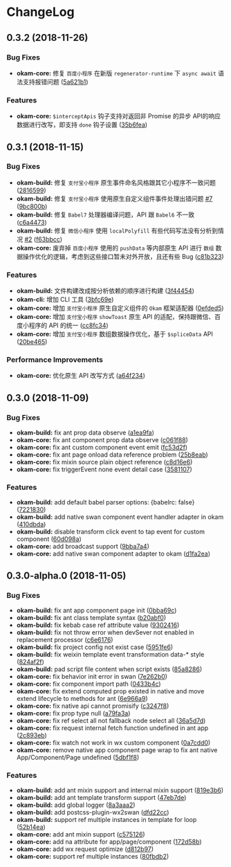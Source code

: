 # ChangeLog

## 0.3.2 (2018-11-26)

### Bug Fixes

* **okam-core:** 修复 `百度小程序` 在新版 `regenerator-runtime` 下 `async await` 语法支持报错问题 ([5a621b1](https://github.com/ecomfe/okam/commit/5a621b1))

### Features

* **okam-core:** `$interceptApis` 钩子支持对返回非 Promise 的异步 API的响应数据进行改写，即支持 `done` 钩子设置 ([35b6fea](https://github.com/ecomfe/okam/commit/35b6fea))


## 0.3.1 (2018-11-15)

### Bug Fixes

* **okam-build:** 修复 `支付宝小程序` 原生事件命名风格跟其它小程序不一致问题 ([2816599](https://github.com/ecomfe/okam/commit/2816599))
* **okam-build:** 修复 `支付宝小程序` 使用原生自定义组件事件处理出错问题 [#7](https://github.com/ecomfe/okam/issues/7) ([9bc800b](https://github.com/ecomfe/okam/commit/9bc800b))
* **okam-build:** 修复 `Babel7` 处理器编译问题，API 跟 `Babel6` 不一致 ([c6a4473](https://github.com/ecomfe/okam/commit/c6a4473))
* **okam-build:** 修复 `微信小程序` 使用 `localPolyfill` 有些代码写法没有分析到情况 [#2](https://github.com/ecomfe/okam/issues/2) ([f63bbcc](https://github.com/ecomfe/okam/commit/f63bbcc))
* **okam-core:** 废弃掉 `百度小程序` 使用的 `pushData` 等内部原生 API 进行 `数组` 数据操作优化的逻辑，考虑到这些接口暂未对外开放，且还有些 Bug ([c81b323](https://github.com/ecomfe/okam/commit/c81b323))

### Features

* **okam-build:** 文件构建改成按分析依赖的顺序进行构建 ([3f44454](https://github.com/ecomfe/okam/commit/3f44454))
* **okam-cli:** 增加 CLI 工具 ([3bfc69e](https://github.com/ecomfe/okam/commit/3bfc69e))
* **okam-core:** 增加 `支付宝小程序` 原生自定义组件的 `Okam` 框架适配器 ([0efded5](https://github.com/ecomfe/okam/commit/0efded5))
* **okam-core:** 增加 `支付宝小程序` `showToast` 原生 API 的适配，保持跟微信、百度小程序的 API 的统一  ([cc8fc34](https://github.com/ecomfe/okam/commit/cc8fc34))
* **okam-core:** 增加 `支付宝小程序` 数组数据操作优化，基于 `$spliceData` API ([20be465](https://github.com/ecomfe/okam/commit/20be465))

### Performance Improvements

* **okam-core:** 优化原生 API 改写方式 ([a64f234](https://github.com/ecomfe/okam/commit/a64f234))


## 0.3.0 (2018-11-09)

### Bug Fixes

* **okam-build:** fix ant prop data observe ([a1ea9fa](https://github.com/ecomfe/okam/commit/a1ea9fa))
* **okam-core:** fix ant component prop data observe ([c061f88](https://github.com/ecomfe/okam/commit/c061f88))
* **okam-core:** fix ant custom component event emit ([fc53d2f](https://github.com/ecomfe/okam/commit/fc53d2f))
* **okam-core:** fix ant page onload data reference problem ([25b8eab](https://github.com/ecomfe/okam/commit/25b8eab))
* **okam-core:** fix mixin source plain object reference ([c8d16e6](https://github.com/ecomfe/okam/commit/c8d16e6))
* **okam-core:** fix triggerEvent none event detail case ([3581107](https://github.com/ecomfe/okam/commit/3581107))

### Features

* **okam-build:** add default babel parser options: {babelrc: false} ([7221830](https://github.com/ecomfe/okam/commit/7221830))
* **okam-build:** add native swan component event handler adapter in okam ([410dbda](https://github.com/ecomfe/okam/commit/410dbda))
* **okam-build:** disable transform click event to tap event for custom component ([60d098a](https://github.com/ecomfe/okam/commit/60d098a))
* **okam-core:** add broadcast support ([9bba7a4](https://github.com/ecomfe/okam/commit/9bba7a4))
* **okam-core:** add native swan component adapter to okam ([d1fa2ea](https://github.com/ecomfe/okam/commit/d1fa2ea))


## 0.3.0-alpha.0 (2018-11-05)

### Bug Fixes

* **okam-build:** fix ant app component page init ([0bba69c](https://github.com/ecomfe/okam/commit/0bba69c))
* **okam-build:** fix ant class template syntax ([b20abf0](https://github.com/ecomfe/okam/commit/b20abf0))
* **okam-build:** fix kebab case ref attribute value ([9302416](https://github.com/ecomfe/okam/commit/9302416))
* **okam-build:** fix not throw error when devSever not enabled in replacement processor ([c6e6176](https://github.com/ecomfe/okam/commit/c6e6176))
* **okam-build:** fix project config not exist case ([5951fe6](https://github.com/ecomfe/okam/commit/5951fe6))
* **okam-build:** fix weixin template event transformation data-* style ([824af2f](https://github.com/ecomfe/okam/commit/824af2f))
* **okam-build:** pad script file content when script exists ([85a8286](https://github.com/ecomfe/okam/commit/85a8286))
* **okam-core:** fix behavior init error in swan ([7e262b0](https://github.com/ecomfe/okam/commit/7e262b0))
* **okam-core:** fix component import path ([0433b4c](https://github.com/ecomfe/okam/commit/0433b4c))
* **okam-core:** fix extend computed prop existed in native and move extend lifecycle to methods for ant ([6e966a9](https://github.com/ecomfe/okam/commit/6e966a9))
* **okam-core:** fix native api cannot promisify ([c3247f8](https://github.com/ecomfe/okam/commit/c3247f8))
* **okam-core:** fix prop type null ([a79fa3a](https://github.com/ecomfe/okam/commit/a79fa3a))
* **okam-core:** fix ref select all not fallback node select all ([36a5d7d](https://github.com/ecomfe/okam/commit/36a5d7d))
* **okam-core:** fix request internal fetch function undefined in ant app ([2c893eb](https://github.com/ecomfe/okam/commit/2c893eb))
* **okam-core:** fix watch not work in wx custom component ([0a7cdd0](https://github.com/ecomfe/okam/commit/0a7cdd0))
* **okam-core:** remove native app component page wrap to fix ant native App/Component/Page undefined ([5dbf1f8](https://github.com/ecomfe/okam/commit/5dbf1f8))


### Features

* **okam-build:** add ant mixin support and internal mixin support ([819e3b6](https://github.com/ecomfe/okam/commit/819e3b6))
* **okam-build:** add ant template transform support ([47eb7de](https://github.com/ecomfe/okam/commit/47eb7de))
* **okam-build:** add global logger ([8a3aaa2](https://github.com/ecomfe/okam/commit/8a3aaa2))
* **okam-build:** add postcss-plugin-wx2swan ([dfd22cc](https://github.com/ecomfe/okam/commit/dfd22cc))
* **okam-build:** support ref multiple instances in template for loop ([52b14ea](https://github.com/ecomfe/okam/commit/52b14ea))
* **okam-core:** add ant mixin support ([c575126](https://github.com/ecomfe/okam/commit/c575126))
* **okam-core:** add na attribute for app/page/component ([172d58b](https://github.com/ecomfe/okam/commit/172d58b))
* **okam-core:** add wx request optimize ([d812b97](https://github.com/ecomfe/okam/commit/d812b97))
* **okam-core:** support ref multiple instances ([80fbdb2](https://github.com/ecomfe/okam/commit/80fbdb2))




